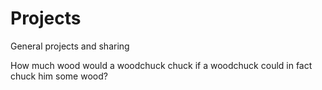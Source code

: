 # Projects
General projects and sharing

How much wood would a woodchuck chuck if a woodchuck could in fact chuck him some wood?
